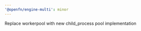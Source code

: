 ```yaml
---
'@openfn/engine-multi': minor
---
```


Replace workerpool with new child_process pool implementation
